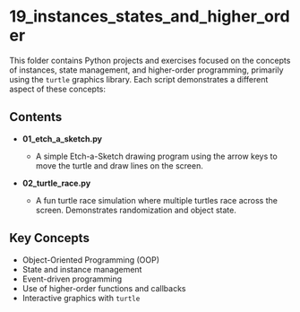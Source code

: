 # 19_instances_states_and_higher_order

This folder contains Python projects and exercises focused on the concepts of instances, state management, and higher-order programming, primarily using the `turtle` graphics library. Each script demonstrates a different aspect of these concepts:

## Contents

- **01_etch_a_sketch.py**
  - A simple Etch-a-Sketch drawing program using the arrow keys to move the turtle and draw lines on the screen.

- **02_turtle_race.py**
  - A fun turtle race simulation where multiple turtles race across the screen. Demonstrates randomization and object state.


## Key Concepts
- Object-Oriented Programming (OOP)
- State and instance management
- Event-driven programming
- Use of higher-order functions and callbacks
- Interactive graphics with `turtle`



